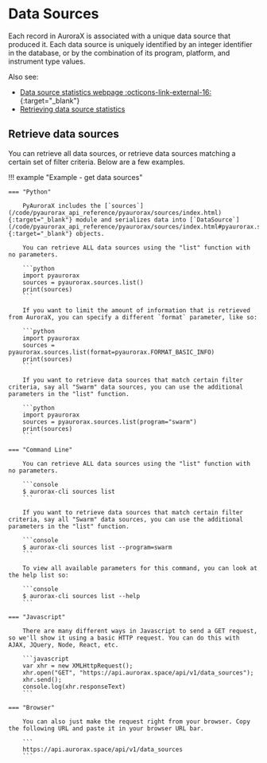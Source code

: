 # Data Sources

Each record in AuroraX is associated with a unique data source that produced it. Each data source is uniquely identified by an integer identifier in the database, or by the combination of its program, platform, and instrument type values.

Also see:

* [Data source statistics webpage :octicons-link-external-16:](https://aurorax.space/data/information){:target="_blank"} 
* [Retrieving data source statistics](/code/advanced_usage/availability_and_stats/#data-source-statistics)


## Retrieve data sources

You can retrieve all data sources, or retrieve data sources matching a certain set of filter criteria. Below are a few examples.

!!! example "Example - get data sources"

    === "Python"

        PyAuroraX includes the [`sources`](/code/pyaurorax_api_reference/pyaurorax/sources/index.html){:target="_blank"} module and serializes data into [`DataSource`](/code/pyaurorax_api_reference/pyaurorax/sources/index.html#pyaurorax.sources.DataSource){:target="_blank"} objects.

        You can retrieve ALL data sources using the "list" function with no parameters.

        ```python
        import pyaurorax
        sources = pyaurorax.sources.list()
        print(sources)
        ```

        If you want to limit the amount of information that is retrieved from AuroraX, you can specify a different `format` parameter, like so:

        ```python
        import pyaurorax
        sources = pyaurorax.sources.list(format=pyaurorax.FORMAT_BASIC_INFO)
        print(sources)
        ```

        If you want to retrieve data sources that match certain filter criteria, say all "Swarm" data sources, you can use the additional parameters in the "list" function.

        ```python
        import pyaurorax
        sources = pyaurorax.sources.list(program="swarm")
        print(sources)
        ```

    === "Command Line"

        You can retrieve ALL data sources using the "list" function with no parameters.

        ```console
        $ aurorax-cli sources list
        ```

        If you want to retrieve data sources that match certain filter criteria, say all "Swarm" data sources, you can use the additional parameters in the "list" function.

        ```console
        $ aurorax-cli sources list --program=swarm
        ```

        To view all available parameters for this command, you can look at the help list so:

        ```console
        $ aurorax-cli sources list --help
        ```

    === "Javascript"

        There are many different ways in Javascript to send a GET request, so we'll show it using a basic HTTP request. You can do this with AJAX, JQuery, Node, React, etc.

        ```javascript
        var xhr = new XMLHttpRequest();
        xhr.open("GET", "https://api.aurorax.space/api/v1/data_sources");
        xhr.send();
        console.log(xhr.responseText)
        ```

    === "Browser"

        You can also just make the request right from your browser. Copy the following URL and paste it in your browser URL bar.

        ```
        https://api.aurorax.space/api/v1/data_sources
        ```
